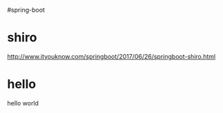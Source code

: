 #spring-boot

# shiro
http://www.ityouknow.com/springboot/2017/06/26/springboot-shiro.html
# hello
hello world